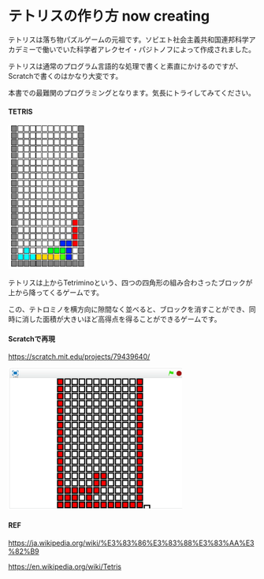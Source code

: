 # テトリスの作り方 now creating

テトリスは落ち物パズルゲームの元祖です。ソビエト社会主義共和国連邦科学アカデミーで働いでいた科学者アレクセイ・パジトノフによって作成されました。


テトリスは通常のプログラム言語的な処理で書くと素直にかけるのですが、Scratchで書くのはかなり大変です。

本書での最難関のプログラミングとなります。気長にトライしてみてください。


#### TETRIS
![](board_4.png)

テトリスは上からTetriminoという、四つの四角形の組み合わさったブロックが上から降ってくるゲームです。


この、テトロミノを横方向に隙間なく並べると、ブロックを消すことができ、同時に消した面積が大きいほど高得点を得ることができるゲームです。




#### Scratchで再現

https://scratch.mit.edu/projects/79439640/

![](tetris_scratch.png)



#### REF



https://ja.wikipedia.org/wiki/%E3%83%86%E3%83%88%E3%83%AA%E3%82%B9

https://en.wikipedia.org/wiki/Tetris
